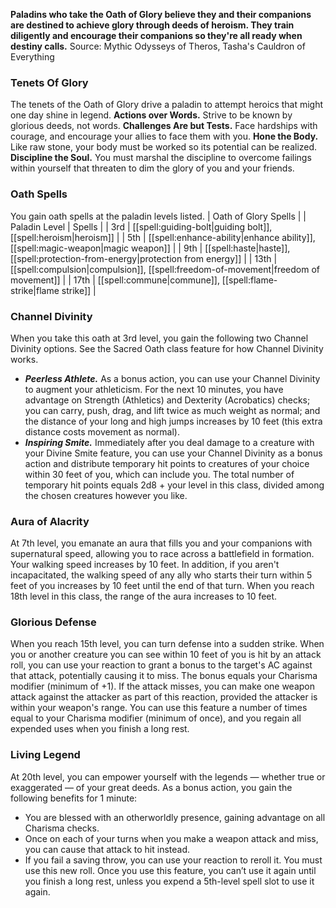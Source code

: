 **Paladins who take the Oath of Glory believe they and their companions are destined to achieve glory through deeds of heroism. They train diligently and encourage their companions so they're all ready when destiny calls.**
Source: Mythic Odysseys of Theros, Tasha's Cauldron of Everything
### Tenets Of Glory
The tenets of the Oath of Glory drive a paladin to attempt heroics that might one day shine in legend.
**Actions over Words.** Strive to be known by glorious deeds, not words.
**Challenges Are but Tests.** Face hardships with courage, and encourage your allies to face them with you.
**Hone the Body.** Like raw stone, your body must be worked so its potential can be realized.
**Discipline the Soul.** You must marshal the discipline to overcome failings within yourself that threaten to dim the glory of you and your friends.
### Oath Spells
You gain oath spells at the paladin levels listed.
| Oath of Glory Spells |
| Paladin Level | Spells |
| 3rd | [[spell:guiding-bolt|guiding bolt]], [[spell:heroism|heroism]] |
| 5th | [[spell:enhance-ability|enhance ability]], [[spell:magic-weapon|magic weapon]] |
| 9th | [[spell:haste|haste]], [[spell:protection-from-energy|protection from energy]] |
| 13th | [[spell:compulsion|compulsion]], [[spell:freedom-of-movement|freedom of movement]] |
| 17th | [[spell:commune|commune]], [[spell:flame-strike|flame strike]] |
### Channel Divinity
When you take this oath at 3rd level, you gain the following two Channel Divinity options. See the Sacred Oath class feature for how Channel Divinity works.
* ***Peerless Athlete.*** As a bonus action, you can use your Channel Divinity to augment your athleticism. For the next 10 minutes, you have advantage on Strength (Athletics) and Dexterity (Acrobatics) checks; you can carry, push, drag, and lift twice as much weight as normal; and the distance of your long and high jumps increases by 10 feet (this extra distance costs movement as normal).
* ***Inspiring Smite.*** Immediately after you deal damage to a creature with your Divine Smite feature, you can use your Channel Divinity as a bonus action and distribute temporary hit points to creatures of your choice within 30 feet of you, which can include you. The total number of temporary hit points equals 2d8 + your level in this class, divided among the chosen creatures however you like.
### Aura of Alacrity
At 7th level, you emanate an aura that fills you and your companions with supernatural speed, allowing you to race across a battlefield in formation. Your walking speed increases by 10 feet. In addition, if you aren't incapacitated, the walking speed of any ally who starts their turn within 5 feet of you increases by 10 feet until the end of that turn.
When you reach 18th level in this class, the range of the aura increases to 10 feet.
### Glorious Defense
When you reach 15th level, you can turn defense into a sudden strike. When you or another creature you can see within 10 feet of you is hit by an attack roll, you can use your reaction to grant a bonus to the target's AC against that attack, potentially causing it to miss. The bonus equals your Charisma modifier (minimum of +1). If the attack misses, you can make one weapon attack against the attacker as part of this reaction, provided the attacker is within your weapon's range.
You can use this feature a number of times equal to your Charisma modifier (minimum of once), and you regain all expended uses when you finish a long rest.
### Living Legend
At 20th level, you can empower yourself with the legends — whether true or exaggerated — of your great deeds. As a bonus action, you gain the following benefits for 1 minute:
* You are blessed with an otherworldly presence, gaining advantage on all Charisma checks.
* Once on each of your turns when you make a weapon attack and miss, you can cause that attack to hit instead.
* If you fail a saving throw, you can use your reaction to reroll it. You must use this new roll.
Once you use this feature, you can’t use it again until you finish a long rest, unless you expend a 5th-level spell slot to use it again.